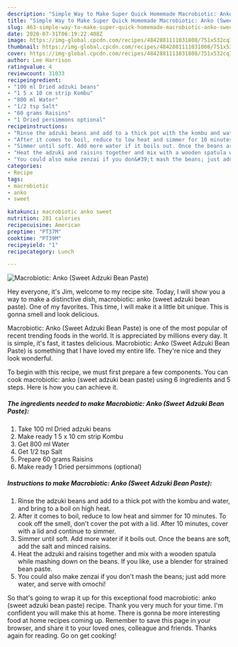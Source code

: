 ```yaml
---
description: "Simple Way to Make Super Quick Homemade Macrobiotic: Anko (Sweet Adzuki Bean Paste)"
title: "Simple Way to Make Super Quick Homemade Macrobiotic: Anko (Sweet Adzuki Bean Paste)"
slug: 463-simple-way-to-make-super-quick-homemade-macrobiotic-anko-sweet-adzuki-bean-paste
date: 2020-07-31T06:19:22.408Z
image: https://img-global.cpcdn.com/recipes/4842881111031808/751x532cq70/macrobiotic-anko-sweet-adzuki-bean-paste-recipe-main-photo.jpg
thumbnail: https://img-global.cpcdn.com/recipes/4842881111031808/751x532cq70/macrobiotic-anko-sweet-adzuki-bean-paste-recipe-main-photo.jpg
cover: https://img-global.cpcdn.com/recipes/4842881111031808/751x532cq70/macrobiotic-anko-sweet-adzuki-bean-paste-recipe-main-photo.jpg
author: Lee Harrison
ratingvalue: 4
reviewcount: 31033
recipeingredient:
- "100 ml Dried adzuki beans"
- "1 5 x 10 cm strip Kombu"
- "800 ml Water"
- "1/2 tsp Salt"
- "60 grams Raisins"
- "1 Dried persimmons optional"
recipeinstructions:
- "Rinse the adzuki beans and add to a thick pot with the kombu and water, and bring to a boil on high heat."
- "After it comes to boil, reduce to low heat and simmer for 10 minutes. To cook off the smell, don&#39;t cover the pot with a lid. After 10 minutes, cover with a lid and continue to simmer."
- "Simmer until soft. Add more water if it boils out. Once the beans are soft, add the salt and minced raisins."
- "Heat the adzuki and raisins together and mix with a wooden spatula while mashing down on the beans. If you like, use a blender for strained bean paste."
- "You could also make zenzai if you don&#39;t mash the beans; just add more water, and serve with omochi!"
categories:
- Recipe
tags:
- macrobiotic
- anko
- sweet

katakunci: macrobiotic anko sweet 
nutrition: 281 calories
recipecuisine: American
preptime: "PT37M"
cooktime: "PT39M"
recipeyield: "1"
recipecategory: Lunch

---
```



![Macrobiotic: Anko (Sweet Adzuki Bean Paste)](https://img-global.cpcdn.com/recipes/4842881111031808/751x532cq70/macrobiotic-anko-sweet-adzuki-bean-paste-recipe-main-photo.jpg)

Hey everyone, it's Jim, welcome to my recipe site. Today, I will show you a way to make a distinctive dish, macrobiotic: anko (sweet adzuki bean paste). One of my favorites. This time, I will make it a little bit unique. This is gonna smell and look delicious.

Macrobiotic: Anko (Sweet Adzuki Bean Paste) is one of the most popular of recent trending foods in the world. It is appreciated by millions every day. It is simple, it's fast, it tastes delicious. Macrobiotic: Anko (Sweet Adzuki Bean Paste) is something that I have loved my entire life. They're nice and they look wonderful.




To begin with this recipe, we must first prepare a few components. You can cook macrobiotic: anko (sweet adzuki bean paste) using 6 ingredients and 5 steps. Here is how you can achieve it.

<!--inarticleads1-->

##### The ingredients needed to make Macrobiotic: Anko (Sweet Adzuki Bean Paste):

1. Take 100 ml Dried adzuki beans
1. Make ready 1 5 x 10 cm strip Kombu
1. Get 800 ml Water
1. Get 1/2 tsp Salt
1. Prepare 60 grams Raisins
1. Make ready 1 Dried persimmons (optional)




<!--inarticleads2-->

##### Instructions to make Macrobiotic: Anko (Sweet Adzuki Bean Paste):

1. Rinse the adzuki beans and add to a thick pot with the kombu and water, and bring to a boil on high heat.
1. After it comes to boil, reduce to low heat and simmer for 10 minutes. To cook off the smell, don&#39;t cover the pot with a lid. After 10 minutes, cover with a lid and continue to simmer.
1. Simmer until soft. Add more water if it boils out. Once the beans are soft, add the salt and minced raisins.
1. Heat the adzuki and raisins together and mix with a wooden spatula while mashing down on the beans. If you like, use a blender for strained bean paste.
1. You could also make zenzai if you don&#39;t mash the beans; just add more water, and serve with omochi!




So that's going to wrap it up for this exceptional food macrobiotic: anko (sweet adzuki bean paste) recipe. Thank you very much for your time. I'm confident you will make this at home. There is gonna be more interesting food at home recipes coming up. Remember to save this page in your browser, and share it to your loved ones, colleague and friends. Thanks again for reading. Go on get cooking!
